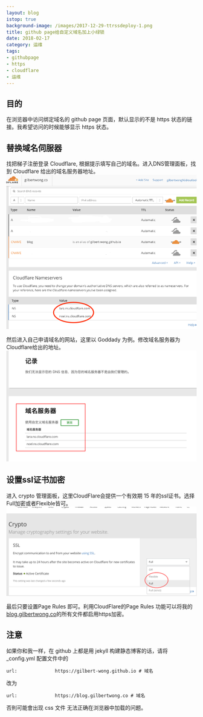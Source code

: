```yaml
---
layout: blog
istop: true
background-image: /images/2017-12-29-ttrssdeploy-1.png
title: github page给自定义域名加上小绿锁
date: 2018-02-17
category: 运维
tags:
- githubpage
- https
- cloudflare
- 运维
---
```


## 目的

在浏览器中访问绑定域名的 github page 页面，默认显示的不是 https 状态的链接。我希望访问的时候能够显示 https 状态。

## 替换域名伺服器
找把梯子注册登录 Cloudflare, 根据提示填写自己的域名。进入DNS管理面板，找到 Cloudflare 给出的域名服务器地址。
![](/images/2018-02-17-githubpage-https-1.png)

然后进入自己申请域名的网站，这里以 Goddady 为例。修改域名服务器为Cloudflare给出的地址。
![](/images/2018-02-17-githubpage-https-2.png)

## 设置ssl证书加密
进入 crypto 管理面板，这里CloudFlare会提供一个有效期 15 年的ssl证书。选择Full加密或者Flexible皆可。
![](/images/2018-02-17-githubpage-https-3.png)

最后只要设置Page Rules 即可。利用CloudFlare的Page Rules 功能可以将我的 [blog.gilbertwong.co](https://blog.gilbertwong.co)的所有文件都启用https加密。

## 注意
如果你和我一样，在 github 上都是用 jekyll 构建静态博客的话，请将 _config.yml 配置文件中的
```
url:              https://gilbert-wong.github.io # 域名
```

改为

```
url:              https://blog.gilbertwong.co # 域名
```

否則可能會出现 css 文件 无法正确在浏览器中加载的问题。
